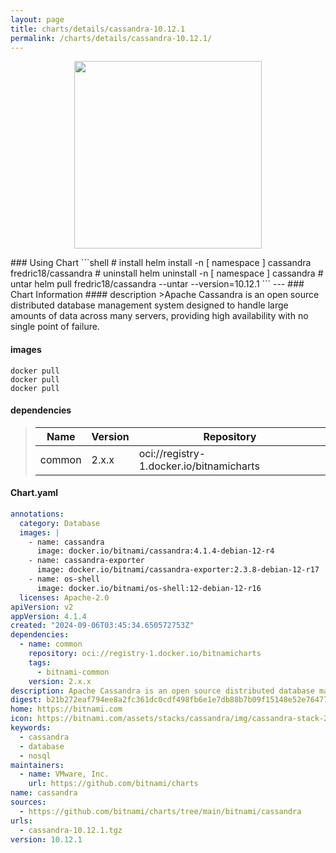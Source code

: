 ```yaml
---
layout: page
title: charts/details/cassandra-10.12.1
permalink: /charts/details/cassandra-10.12.1/
---
```

<p align="center">
    <img src="https://bitnami.com/assets/stacks/cassandra/img/cassandra-stack-220x234.png" width="300px" height="300px">
</p>
### Using Chart
```shell
# install
helm install -n [ namespace ] cassandra fredric18/cassandra
# uninstall
helm uninstall -n [ namespace ] cassandra
# untar
helm pull fredric18/cassandra --untar --version=10.12.1
```
---
### Chart Information
#### description
>Apache Cassandra is an open source distributed database management system designed to handle large amounts of data across many servers, providing high availability with no single point of failure.
   
#### images
```shell
docker pull 
docker pull 
docker pull 
```
   
#### dependencies
>Name | Version | Repository
>---|---|---
>common | 2.x.x | oci://registry-1.docker.io/bitnamicharts
   
#### Chart.yaml
```yaml
annotations:
  category: Database
  images: |
    - name: cassandra
      image: docker.io/bitnami/cassandra:4.1.4-debian-12-r4
    - name: cassandra-exporter
      image: docker.io/bitnami/cassandra-exporter:2.3.8-debian-12-r17
    - name: os-shell
      image: docker.io/bitnami/os-shell:12-debian-12-r16
  licenses: Apache-2.0
apiVersion: v2
appVersion: 4.1.4
created: "2024-09-06T03:45:34.650572753Z"
dependencies:
  - name: common
    repository: oci://registry-1.docker.io/bitnamicharts
    tags:
      - bitnami-common
    version: 2.x.x
description: Apache Cassandra is an open source distributed database management system designed to handle large amounts of data across many servers, providing high availability with no single point of failure.
digest: b21b272eaf794ee8a2fc361dc0cdf498fb6e1e7db88b7b09f15148e52e76477e
home: https://bitnami.com
icon: https://bitnami.com/assets/stacks/cassandra/img/cassandra-stack-220x234.png
keywords:
  - cassandra
  - database
  - nosql
maintainers:
  - name: VMware, Inc.
    url: https://github.com/bitnami/charts
name: cassandra
sources:
  - https://github.com/bitnami/charts/tree/main/bitnami/cassandra
urls:
  - cassandra-10.12.1.tgz
version: 10.12.1
```
